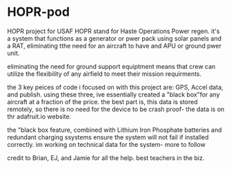 # HOPR-pod
HOPR project for USAF
HOPR stand for Haste Operations Power regen. it's a system that functions as a generator or pwer pack using solar panels and a RAT, eliminating tthe need for an aircraft to have and APU or ground pwer unit.

eliminating the need for ground support equiptment means that crew can utilize the flexibility of any airfield to meet their mission requirments.

the 3 key peices of code i focused on with this project are: GPS, Accel data, and publish. using these three, ive essentially created a "black box"for any aircraft at a fraction of the price. the best part is, this data is stored remotely, so there is no need for the device to be crash proof- the data is on thr adafruit.io website. 

the "black box feature, combined with Lithium Iron Phosphate batteries and redundant charging ssystems ensure the system will not fail if installed correctly. im working on technical data for the system- more to follow

credit to Brian, EJ, and Jamie for all the help. best teachers in the biz. 
